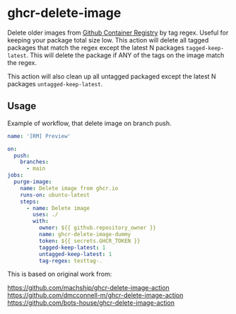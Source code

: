 # ghcr-delete-image

Delete older images from [Github Container Registry](https://github.com/features/packages) by tag regex. 
Useful for keeping your package total size low. This action will delete all tagged packages that match the regex except the latest N packages `tagged-keep-latest`. This will delete the package if ANY of the tags on the image match the regex.

This action will also clean up all untagged packaged except the latest N packages `untagged-keep-latest`.

## Usage 

Example of workflow, that delete image on branch push.

```yaml
name: '[RM] Preview'

on:
  push:
    branches:
      - main
jobs:
  purge-image:
    name: Delete image from ghcr.io
    runs-on: ubuntu-latest
    steps:
      - name: Delete image
        uses: ./
        with:
          owner: ${{ github.repository_owner }}
          name: ghcr-delete-image-dummy
          token: ${{ secrets.GHCR_TOKEN }}
          tagged-keep-latest: 1
          untagged-keep-latest: 1
          tag-regex: testtag-.
```


This is based on original work from:

https://github.com/machship/ghcr-delete-image-action 
https://github.com/dmcconnell-m/ghcr-delete-image-action
https://github.com/bots-house/ghcr-delete-image-action
